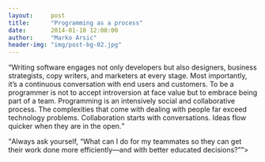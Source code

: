 ```yaml
---
layout:     post
title:      "Programming as a process"
date:       2014-01-10 12:00:00
author:     "Marko Arsic"
header-img: "img/post-bg-02.jpg"
---
```


<p><q>Writing software engages not only developers but also designers, business strategists, copy writers, and marketers at every stage. Most importantly, it’s a continuous conversation with end users and customers. To be a programmer is not to accept introversion at face value but to embrace being part of a team. Programming is an intensively social and collaborative process. The complexities that come with dealing with people far exceed technology problems. Collaboration starts with conversations. Ideas flow quicker when they are in the open.</q></p>

<p><q>Always ask yourself, “What can I do for my teammates so they can get their work done more efficiently—and with better educated decisions?”</q>></p>